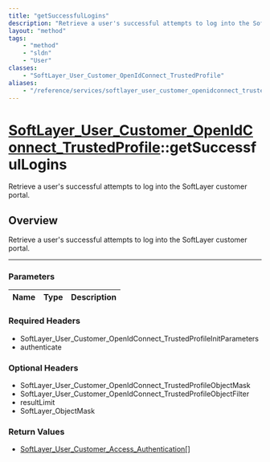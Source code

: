 ```yaml
---
title: "getSuccessfulLogins"
description: "Retrieve a user's successful attempts to log into the SoftLayer customer portal."
layout: "method"
tags:
    - "method"
    - "sldn"
    - "User"
classes:
    - "SoftLayer_User_Customer_OpenIdConnect_TrustedProfile"
aliases:
    - "/reference/services/softlayer_user_customer_openidconnect_trustedprofile/getSuccessfulLogins"
---
```

# [SoftLayer_User_Customer_OpenIdConnect_TrustedProfile](/reference/services/SoftLayer_User_Customer_OpenIdConnect_TrustedProfile)::getSuccessfulLogins

Retrieve a user's successful attempts to log into the SoftLayer customer portal.


## Overview 
Retrieve a user's successful attempts to log into the SoftLayer customer portal.

-----

### Parameters 
|Name | Type | Description |
| --- | --- | --- |


### Required Headers
* SoftLayer_User_Customer_OpenIdConnect_TrustedProfileInitParameters
* authenticate


### Optional Headers
* SoftLayer_User_Customer_OpenIdConnect_TrustedProfileObjectMask
* SoftLayer_User_Customer_OpenIdConnect_TrustedProfileObjectFilter
* resultLimit
* SoftLayer_ObjectMask

### Return Values
* <a href='/reference/datatypes/SoftLayer_User_Customer_Access_Authentication'>SoftLayer_User_Customer_Access_Authentication[] </a>




